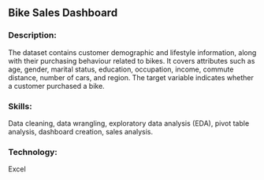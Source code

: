 ## Bike Sales Dashboard

### Description:
The dataset contains customer demographic and lifestyle information, along with their purchasing behaviour related to bikes. It covers attributes such as age, gender, marital status, education, occupation, income, commute distance, number of cars, and region. The target variable indicates whether a customer purchased a bike.

### Skills:
Data cleaning, data wrangling, exploratory data analysis (EDA), pivot table analysis, dashboard creation, sales analysis.

### Technology:
Excel
